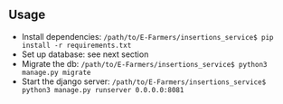 ## Usage
- Install dependencies: `/path/to/E-Farmers/insertions_service$ pip install -r requirements.txt`
- Set up database: see next section
- Migrate the db: `/path/to/E-Farmers/insertions_service$ python3 manage.py migrate`
- Start the django server: `/path/to/E-Farmers/insertions_service$ python3 manage.py runserver 0.0.0.0:8081`